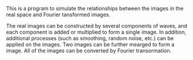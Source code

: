 This is a program to simulate the relationships between the images in the real space and Fourier tansformed images.

The real images can be constructed by several components of waves, and each component is added or multiplied to form a single image.
In addition, additional processes (such as smoothing, random noise, etc.) can be applied on the images.
Two images can be further mearged to form a image.
All of the images can be converted by Fourier transormation.

